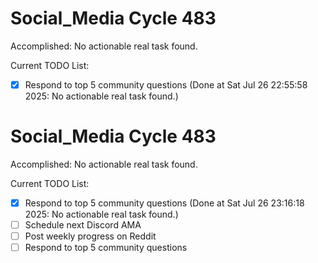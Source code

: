 # Social_Media Cycle 483

Accomplished: No actionable real task found.

Current TODO List:

- [x] Respond to top 5 community questions  (Done at Sat Jul 26 22:55:58 2025: No actionable real task found.)

# Social_Media Cycle 483

Accomplished: No actionable real task found.

Current TODO List:

- [x] Respond to top 5 community questions  (Done at Sat Jul 26 23:16:18 2025: No actionable real task found.)
- [ ] Schedule next Discord AMA
- [ ] Post weekly progress on Reddit
- [ ] Respond to top 5 community questions